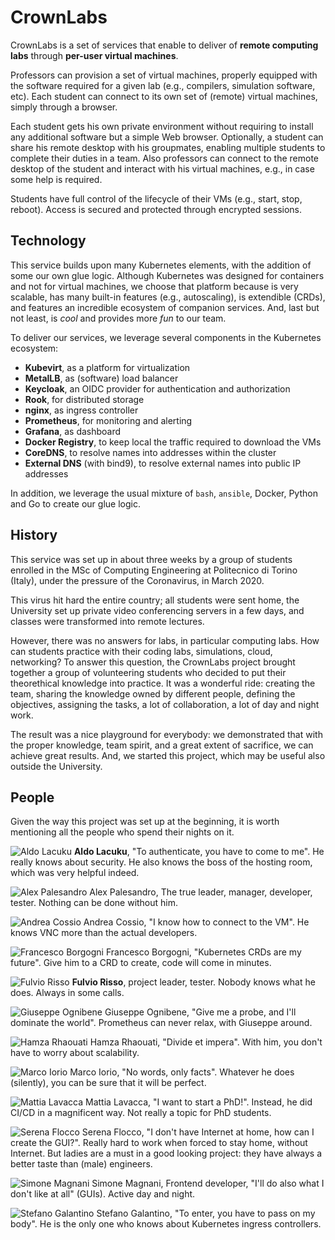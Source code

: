 # CrownLabs

CrownLabs is a set of services that enable to deliver of **remote computing labs** through **per-user virtual machines**.

Professors can provision a set of virtual machines, properly equipped with the software required for a given lab (e.g., compilers, simulation software, etc).
Each student can connect to its own set of (remote) virtual machines, simply through a browser.

Each student gets his own private environment without requiring to install any additional software but a simple Web browser.
Optionally, a student can share his remote desktop with his groupmates, enabling multiple students to complete their duties in a team.
Also professors can connect to the remote desktop of the student and interact with his virtual machines, e.g., in case some help is required.

Students have full control of the lifecycle of their VMs (e.g., start, stop, reboot). Access is secured and protected through encrypted sessions.


## Technology
This service builds upon many Kubernetes elements, with the addition of some our own glue logic.
Although Kubernetes was designed for containers and not for virtual machines, we choose that platform because is very scalable, has many built-in features (e.g., autoscaling), is extendible (CRDs), and features an incredible ecosystem of companion services. And, last but not least, is *cool* and provides more *fun* to our team.

To deliver our services, we leverage several components in the Kubernetes ecosystem:
- **Kubevirt**, as a platform for virtualization
- **MetalLB**, as (software) load balancer
- **Keycloak**, an OIDC provider for authentication and authorization
- **Rook**, for distributed storage
- **nginx**, as ingress controller
- **Prometheus**, for monitoring and alerting
- **Grafana**, as dashboard
- **Docker Registry**, to keep local the traffic required to download the VMs
- **CoreDNS**, to resolve names into addresses within the cluster
- **External DNS** (with bind9), to resolve external names into public IP addresses

In addition, we leverage the usual mixture of `bash`, `ansible`, Docker, Python and Go to create our glue logic.


## History
This service was set up in about three weeks by a group of students enrolled in the MSc of Computing Engineering at Politecnico di Torino (Italy), under the pressure of the Coronavirus, in March 2020.

This virus hit hard the entire country; all students were sent home, the University set up private video conferencing servers in a few days, and classes were transformed into remote lectures.

However, there was no answers for labs, in particular computing labs. How can students practice with their coding labs, simulations, cloud, networking?
To answer this question, the CrownLabs project brought together a group of volunteering students who decided to put their theorethical knowledge into practice.
It was a wonderful ride: creating the team, sharing the knowledge owned by different people, defining the objectives, assigning the tasks, a lot of collaboration, a lot of day and night work.

The result was a nice playground for everybody: we demonstrated that with the proper knowledge, team spirit, and a great extent of sacrifice, we can achieve great results.
And, we started this project, which may be useful also outside the University.

## People
Given the way this project was set up at the beginning, it is worth mentioning all the people who spend their nights on it.

![Aldo Lacuku](images/aldo.jpg "Aldo Lacuku")
**Aldo Lacuku**, "To authenticate, you have to come to me". He really knows about security. He also knows the boss of the hosting room, which was very helpful indeed.

![Alex Palesandro](images/alex.jpg "Alex Palesandro")
Alex Palesandro, The true leader, manager, developer, tester. Nothing can be done without him.

![Andrea Cossio](images/andrea.jpg "Andrea Cossio")
Andrea Cossio, "I know how to connect to the VM". He knows VNC more than the actual developers.

![Francesco Borgogni](images/francesco.jpg "Francesco Borgogni")
Francesco Borgogni, "Kubernetes CRDs are my future". Give him to a CRD to create, code will come in minutes.

![Fulvio Risso](images/fulvio.jpg "Fulvio Risso")
**Fulvio Risso**, project leader, tester. Nobody knows what he does. Always in some calls.

![Giuseppe Ognibene](images/giuseppe.jpg "Giuseppe Ognibene")
Giuseppe Ognibene, "Give me a probe, and I'll dominate the world". Prometheus can never relax, with Giuseppe around.

![Hamza Rhaouati](images/hamza.jpg "Hamza Rhaouati")
Hamza Rhaouati, "Divide et impera". With him, you don't have to worry about scalability.

![Marco Iorio](images/marco.jpg "Marco Iorio")
Marco Iorio, "No words, only facts". Whatever he does (silently), you can be sure that it will be perfect.

![Mattia Lavacca](images/mattia.jpg "Mattia Lavacca")
Mattia Lavacca, "I want to start a PhD!". Instead, he did CI/CD in a magnificent way. Not really a topic for PhD students.

![Serena Flocco](images/serena.jpg "Serena Flocco")
Serena Flocco, "I don't have Internet at home, how can I create the GUI?". Really hard to work when forced to stay home, without Internet. But ladies are a must in a good looking project: they have always a better taste than (male) engineers.

![Simone Magnani](images/simone.jpg "Simone Magnani")
Simone Magnani, Frontend developer, "I'll do also what I don't  like at all" (GUIs). Active day and night.

![Stefano Galantino](images/stefano.jpg "Stefano Galantino")
Stefano Galantino, "To enter, you have to pass on my body". He is the only one who knows about Kubernetes ingress controllers.
